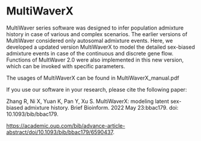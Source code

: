 # MultiWaverX
MultiWaver series software was designed to infer population admixture history in case of various and complex scenarios. The earlier versions of MultiWaver considered only autosomal admixture events. Here, we developed a updated version MultiWaverX to model the detailed sex-biased admixture events in case of the continuous and discrete gene flow.
Functions of MultWaver 2.0 were also implemented in this new version, which can be invoked with specific parameters.

The usages of MultiWaverX can be found in MultiWaverX_manual.pdf

If you use our software in your research, please cite the following paper:

Zhang R, Ni X, Yuan K, Pan Y, Xu S. MultiWaverX: modeling latent sex-biased admixture history. Brief Bioinform. 2022 May 23:bbac179. doi: 10.1093/bib/bbac179.

https://academic.oup.com/bib/advance-article-abstract/doi/10.1093/bib/bbac179/6590437.
